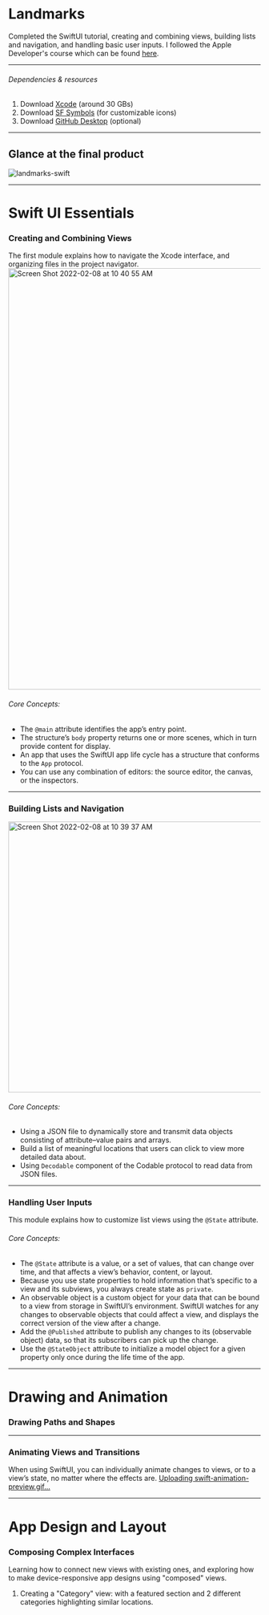 # Landmarks
Completed the SwiftUI tutorial, creating and combining views, building lists and navigation, and handling basic user inputs.
I followed the Apple Developer's course which can be found [here](https://developer.apple.com/tutorials/swiftui).

*** 
###### Dependencies & resources
1. Download [Xcode](https://developer.apple.com/xcode/) (around 30 GBs)
2. Download [SF Symbols](https://developer.apple.com/sf-symbols/) (for customizable icons)
3. Download [GitHub Desktop](https://desktop.github.com/) (optional)

***
## Glance at the final product
![landmarks-swift](https://user-images.githubusercontent.com/75241036/152732842-3868c3aa-52bb-4eb4-b761-c61e884b6542.gif)


***
# Swift UI Essentials
### Creating and Combining Views
The first module explains how to navigate the Xcode interface, and organizing files in the project navigator. 
<img width="840" alt="Screen Shot 2022-02-08 at 10 40 55 AM" src="https://user-images.githubusercontent.com/75241036/153054152-e956a3c1-352c-480e-9026-989aa93fe984.png">

###### Core Concepts:
- The `@main` attribute identifies the app’s entry point.
- The structure’s `body` property returns one or more scenes, which in turn provide content for display.
- An app that uses the SwiftUI app life cycle has a structure that conforms to the `App` protocol.
- You can use any combination of editors: the source editor, the canvas, or the inspectors. 

***
### Building Lists and Navigation
<img width="540" alt="Screen Shot 2022-02-08 at 10 39 37 AM" src="https://user-images.githubusercontent.com/75241036/153053976-a3ad7913-9279-449b-808d-e34afb3171d2.png">

###### Core Concepts:
- Using a JSON file to dynamically store and transmit data objects consisting of attribute–value pairs and arrays.
- Build a list of meaningful locations that users can click to view more detailed data about.
- Using `Decodable`  component of the Codable protocol to read data from JSON files.

***
### Handling User Inputs
This module explains how to customize list views using the `@State` attribute.

###### Core Concepts:
- The `@State` attribute is a value, or a set of values, that can change over time, and that affects a view’s behavior, content, or layout.
- Because you use state properties to hold information that’s specific to a view and its subviews, you always create state as `private`.
- An observable object is a custom object for your data that can be bound to a view from storage in SwiftUI’s environment. SwiftUI watches for any changes to observable objects that could affect a view, and displays the correct version of the view after a change.
- Add the `@Published` attribute to publish any changes to its (observable object) data, so that its subscribers can pick up the change.
- Use the `@StateObject` attribute to initialize a model object for a given property only once during the life time of the app.

*** 
# Drawing and Animation
### Drawing Paths and Shapes

***
### Animating Views and Transitions
When using SwiftUI, you can individually animate changes to views, or to a view’s state, no matter where the effects are.
[Uploading swift-animation-preview.gif…]()

***
# App Design and Layout
### Composing Complex Interfaces
Learning how to connect new views with existing ones, and exploring how to make device-responsive app designs using "composed" views.

1. Creating a "Category" view: with a featured section and 2 different categories highlighting similar locations.
